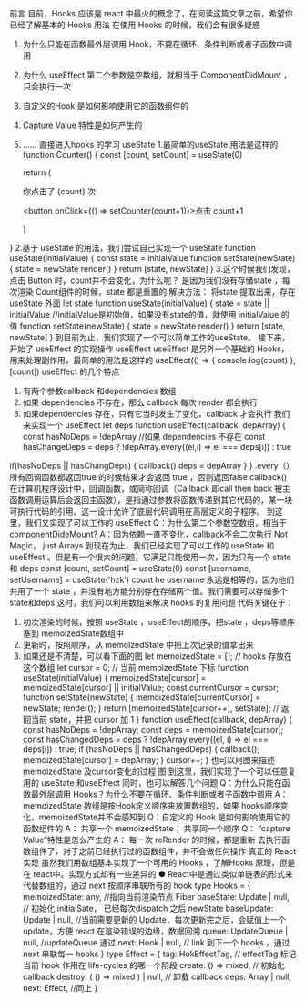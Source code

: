 前言
目前，Hooks 应该是 react 中最火的概念了，在阅读这篇文章之前，希望你已经了解基本的 Hooks 用法
在使用 Hooks 的时候，我们会有很多疑惑
1. 为什么只能在函数最外层调用 Hook，不要在循环、条件判断或者子函数中调用
2. 为什么 useEffect 第二个参数是空数组，就相当于 ComponentDidMount ，只会执行一次
3. 自定义的Hook 是如何影响使用它的函数组件的
4. Capture Value 特性是如何产生的
5. ......
直接进入hooks 的学习
useState
1.最简单的useState 用法是这样的
function Counter() {
        const [count, setCount] = useState(0)
    
    return (
        <div>
        <p>你点击了 {count} 次</p>
        <button onClick={() => setCounter(count+1)}>点击 count+1 </button>
      </div>
    )
}
2.基于 useState 的用法，我们尝试自己实现一个 useState
function useState(initialValue) {
    const state = initialValue
  function setState(newState) {
    state = newState
    render()
  }
  return [state, newState]
}
3.这个时候我们发现，点击 Button 时，count并不会变化，为什么呢？ 
是因为我们没有存储state ，每次渲染 Count组件的时候，state 都是重置的
   解决方法： 将state 提取出来，存在 useState 外面
let state
function useState(initialValue) {
    state = state || initialValue    //initialValue是初始值，如果没有state的值，就使用 initialValue 的值
  function setState(newState) {
        state = newState
      render()
  }
  return [state, newState]
}
到目前为止，我们实现了一个可以简单工作的useState。
接下来，开始了 useEffect 的实现操作
useEffect
useEffect 是另外一个基础的 Hooks，用来处理副作用，最简单的用法是这样的
useEffect(() => {
    console.log(count)
},[count])
useEffect 的几个特点
1. 有两个参数callback 和dependencies 数组
2. 如果 dependencies 不存在，那么 callback 每次 render 都会执行
3. 如果dependencies  存在，只有它当时发生了变化，callback 才会执行
我们来实现一个 useEffect
let deps
function useEffect(callback, depArray) {
    const hasNoDeps = !depArray          //如果 dependencies 不存在
  const hasChangeDeps = deps ?  !depArray.every((el,i) => el === deps[i]) : true
  
  if(hasNoDeps || hasChangDeps) {
        callback()
      deps = depArray
  }
}
.every（）    所有回调函数都返回true 的时候结果才会返回 true ，否则返回false
callback()     在计算机程序设计中，回调函数，或简称回调（Callback 即call then back 被主函数调用运算后会返回主函数），是指通过参数将函数传递到其它代码的，某一块可执行代码的引用。这一设计允许了底层代码调用在高层定义的子程序。
到这里，我们又实现了可以工作的 useEffect 
Q：为什么第二个参数空数组，相当于componentDideMount?
A：因为依赖一直不变化，callback不会二次执行
Not Magic， just Arrays
到现在为止，我们已经实现了可以工作的 useState 和useEffect 。但是有一个很大的问题，它满足只能使用一次，因为只有一个 state 和 deps 
const [count, setCount] = useState(0)
const [username, setUsername] = useState('hzk')
count he username 永远是相等的，因为他们共用了一个 state ，并没有地方能分别存在存储两个值。我们需要可以存储多个 state和deps
这时，我们可以利用数组来解决 hooks 的复用问题
代码关键在于：
1. 初次渲染的时候，按照 useState ，useEffect的顺序，把state ，deps等顺序塞到 memoizedState数组中
2. 更新时，按照顺序，从 memoIzedState 中把上次记录的值拿出来
3. 如果还是不清楚，可以看下面的图
let memoizedState = []; // hooks 存放在这个数组
let cursor = 0; // 当前 memoizedState 下标
function useState(initialValue) {
  memoizedState[cursor] = memoizedState[cursor] || initialValue;
  const currentCursor = cursor;
  function setState(newState) {
    memoizedState[currentCursor] = newState;
    render();
  }
  return [memoizedState[cursor++], setState]; // 返回当前 state，并把 cursor 加 1
}
function useEffect(callback, depArray) {
  const hasNoDeps = !depArray;
  const deps = memoizedState[cursor];
  const hasChangedDeps = deps
    ? !depArray.every((el, i) => el === deps[i])
    : true;
  if (hasNoDeps || hasChangedDeps) {
    callback();
    memoizedState[cursor] = depArray;
  }
  cursor++;
}
也可以用图来描述 memoizedState 及cursor变化的过程
图
到这里，我们实现了一个可以任意复用的 useState 和useEffect
同时，也可以解答几个问题
Q：为什么只能在函数最外层调用 Hooks？为什么不要在循环、条件判断或者子函数中调用
A： memoizedState 数组是按Hook定义顺序来放置数组的，如果 hooks顺序变化，memoizedState并不会感知到
Q：自定义的 Hook 是如何影响使用它的函数组件的
A： 共享一个 memoizedState ，共享同一个顺序
Q： “capture Value”特性是怎么产生的
A： 每一次 reRender 的时候，都是重新 去执行函数组件了，对于之前已经执行过的函数组件，并不会做任何操作
真正的 React 实现
虽然我们用数组基本实现了一个可用的 Hooks ，了解Hooks 原理，但是在 react中。实现方式却有一些差异的
● React中是通过类似单链表的形式来代替数组的，通过 next 按顺序串联所有的 hook
type Hooks = {
         memoizedState: any,                           //指向当前渲染节点 Fiber
             baseState: Update<any> | null,                // 初始化 initialSate， 已经每次dispatch 之后 newState
       baseUpdate: Update<any> | null,               //当前需要更新的 Update，每次更新完之后，会赋值上一个 update，方便 react 在渲染错误的边缘，数据回溯
       queue: UpdateQueue<any> | null,                           //updateQueue 通过
       next: Hook | null,                            // link 到下一个 hooks ，通过next 串联每一 hooks
}
type Effect = {
       tag: HokEffectTag,                                                       // effectTag 标记当前 hook 作用在 life-cycles 的哪一个阶段
       create: () => mixed,                         // 初始化 callback
       destroy: ( () => mixed ) | null,             // 卸载 callback
       deps: Array<mixed> | null,
       next: Effect,                                //同上
}
